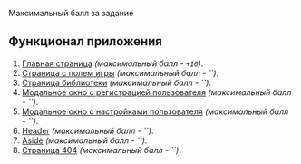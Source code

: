 Максимальный балл за задание

## Функционал приложения

 1. [Главная страница]() _(максимальный балл - `+10`)_.
 2. [Страница с полем игры]() _(максимальный балл - ``)_.
 3. [Страница библиотеки]() _(максимальный балл - ``)_.
 4. [Модальное окно с регистрацией пользователя]() _(максимальный балл - ``)_.
 5. [Модальное окно с настройками пользователя]() _(максимальный балл - ``)_.
 6. [Header]() _(максимальный балл - ``)_.
 7. [Aside]() _(максимальный балл - ``)_.
 8. [Страница 404]() _(максимальный балл - ``)_.
